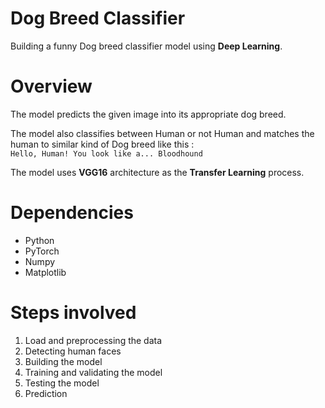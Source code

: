 # Dog Breed Classifier
Building a funny Dog breed classifier model using **Deep Learning**.



# Overview
The model predicts the given image into its appropriate dog breed.

The model also classifies between Human or not Human and matches the human to similar kind of Dog breed like this :\
`Hello, Human!
You look like a...
Bloodhound`

The model uses **VGG16** architecture as the **Transfer Learning** process.


# Dependencies
* Python
* PyTorch
* Numpy
* Matplotlib


# Steps involved
1. Load and preprocessing the data 
2. Detecting human faces
3. Building the model
4. Training and validating the model
5. Testing the model
6. Prediction
